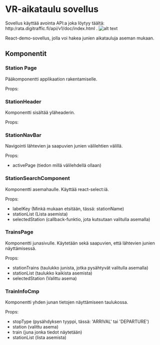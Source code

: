 # VR-aikataulu sovellus
Sovellus käyttää avointa API:a joka löytyy täältä: http:/rata.digitraffic.fi/api/v1/doc/index.html .
![alt text](https://www.dropbox.com/s/4y4s6vbazays7yp/Screenshot%202018-07-04%2015.39.41.png?raw=1)

React-demo-sovellus, jolla voi hakea junien aikatauluja aseman mukaan.

## Komponentit
### Station Page
Pääkomponentti applikaation rakentamiselle.

Props: 

### StationHeader
Komponentti sisältää yläheaderin.

Props: 

### StationNavBar
Navigointi lähtevien ja saapuvien junien välilehtien välillä.

Props: 
 * activePage (tiedon millä välilehdellä ollaan)

### StationSearchComponent
Komponentti asemahaulle. Käyttää react-select:iä.

Props: 
 * labelKey (Minkä mukaan etsitään, tässä: stationName)
 * stationList (Lista asemista)
 * selectedStation (callback-funktio, jota kutsutaan valitulla asemalla)
 
### TrainsPage
Komponentti junasivulle. Käytetään sekä saapuvien, että lähtevien junien näyttämisessä.

Props: 
 * stationTrains (taulukko junista, jotka pysähtyvät valitulla asemalla)
 * stationList (taulukko kaikista asemista)
 * selectedStation (Valittu asema)

### TrainInfoCmp
Komponentti yhden junan tietojen näyttämiseen taulukossa.

Props:
 * stopType (pysähdyksen tyyppi, tässä: 'ARRIVAL' tai 'DEPARTURE')
 * station (valittu asema)
 * train (juna jonka tiedot näytetään)
 * stationList (lista asemista)
